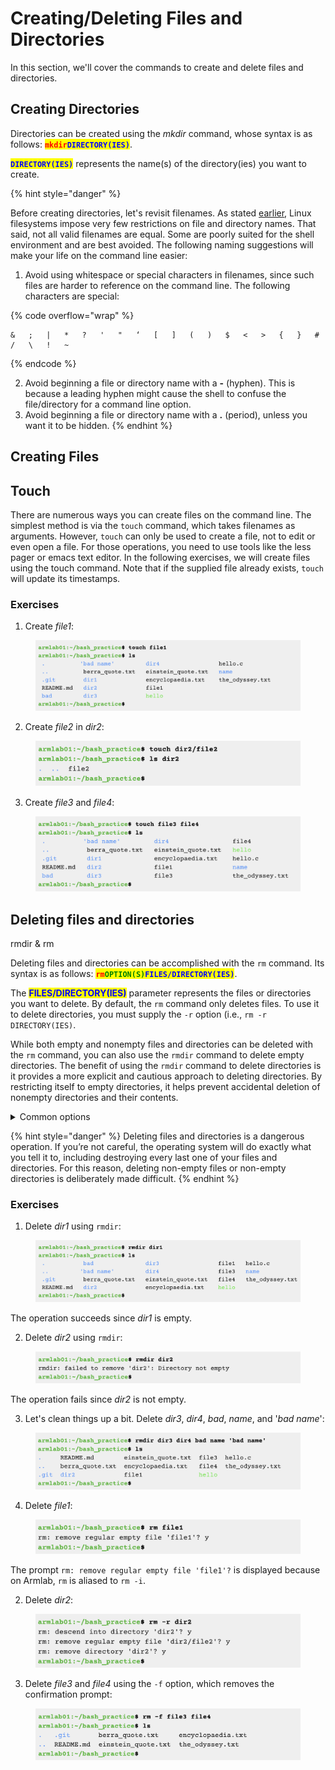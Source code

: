 # Creating/Deleting Files and Directories

In this section, we'll cover the commands to create and delete files and directories.

## Creating Directories

Directories can be created using the _mkdir_ command, whose syntax is as follows: <mark style="color:red;">**`mkdir`**</mark><mark style="color:blue;">**`DIRECTORY(IES)`**</mark>.

<mark style="color:blue;">**`DIRECTORY(IES)`**</mark> represents the name(s) of the directory(ies) you want to create.



{% hint style="danger" %}


Before creating directories, let's revisit filenames. As stated [earlier](introduction/filesystem/filenames.md), Linux filesystems impose very few restrictions on file and directory names. That said, not all valid filenames are equal. Some are poorly suited for the shell environment and are best avoided. The following naming suggestions will make your life on the command line easier:&#x20;

1. Avoid using whitespace or special characters in filenames, since such files are harder to reference on the command line. The following characters are special:&#x20;

{% code overflow="wrap" %}
```
&   ;   |   *   ?   '   "   ‘   [   ]   (   )   $   <   >   {   }   #   /   \   !   ~
```
{% endcode %}

2. Avoid beginning a file or directory name with a **-** (hyphen). This is because a leading hyphen might cause the shell to confuse the file/directory for a command line option.
3. Avoid beginning a file or directory name with a **.** (period), unless you want it to be hidden.&#x20;
{% endhint %}

## Creating Files

## Touch

There are numerous ways you can create files on the command line. The simplest method is via the `touch` command, which takes filenames as arguments. However, `touch` can only be used to create a file, not to edit or even open a file. For those operations, you need to use tools like the less pager or emacs text editor. In the following exercises, we will create files using the touch command. Note that if the supplied file already exists, `touch` will update its timestamps.&#x20;

### Exercises

1. Create _file1_:

<figure><img src="../.gitbook/assets/Screenshot 2023-04-26 at 4.07.49 PM.png" alt=""><figcaption></figcaption></figure>

2. Create _file2_ in _dir2_:

<figure><img src="../.gitbook/assets/Screenshot 2023-04-26 at 4.08.03 PM.png" alt=""><figcaption></figcaption></figure>

3. Create _file3_ and _file4_:

<figure><img src="../.gitbook/assets/Screenshot 2023-04-26 at 4.11.32 PM.png" alt=""><figcaption></figcaption></figure>





## Deleting files and directories

rmdir & rm

Deleting files and directories can be accomplished with the `rm` command. Its syntax is as follows: <mark style="color:red;">**`rm`**</mark><mark style="color:green;">**`OPTION(S)`**</mark><mark style="color:blue;">**`FILES/DIRECTORY(IES)`**</mark>.&#x20;

The <mark style="color:blue;">**FILES/DIRECTORY(IES)**</mark> parameter represents the files or directories you want to delete. By default, the `rm` command only deletes files. To use it to delete directories, you must supply the `-r` option (i.e., `rm -r DIRECTORY(IES)`.&#x20;

While both empty and nonempty files and directories can be deleted with the `rm` command, you can also use the `rmdir` command to delete empty directories. The benefit of using the `rmdir` command to delete directories is it provides a more explicit and cautious approach to deleting directories. By restricting itself to empty directories, it helps prevent accidental deletion of nonempty directories and their contents.

<details>

<summary>Common options</summary>

* **`-r`**: Deletes directory(ies), even if they are not empty.

<!---->

* **`-i`**: Prompts the user for confirmation before deleting each file/directory.&#x20;

<!---->

* **`-f`**: Overrides `-i` option (i.e., removes confirmation prompt).

</details>

{% hint style="danger" %}
Deleting files and directories is a dangerous operation. If you’re not careful, the operating system will do exactly what you tell it to, including destroying every last one of your files and directories. For this reason, deleting non-empty files or non-empty directories is deliberately made difficult.&#x20;
{% endhint %}

### Exercises

1. Delete _dir1_ using `rmdir`:

<figure><img src="../.gitbook/assets/Screenshot 2023-04-26 at 4.22.41 PM.png" alt=""><figcaption></figcaption></figure>

The operation succeeds since _dir1_ is empty.

2. Delete _dir2_ using `rmdir`:

<figure><img src="../.gitbook/assets/Screenshot 2023-04-26 at 4.23.00 PM.png" alt=""><figcaption></figcaption></figure>

The operation fails since _dir2_ is not empty.&#x20;

3. Let's clean things up a bit. Delete _dir3_, _dir4_, _bad_, _name_, and '_bad name_':

<figure><img src="../.gitbook/assets/Screenshot 2023-04-26 at 4.23.11 PM.png" alt=""><figcaption></figcaption></figure>

4. Delete _file1_:

<figure><img src="../.gitbook/assets/Screenshot 2023-04-26 at 4.29.21 PM.png" alt=""><figcaption></figcaption></figure>

The prompt `rm: remove regular empty file 'file1'?`  is displayed because on Armlab, `rm` is aliased to `rm -i`.&#x20;

2. Delete _dir2_:

<figure><img src="../.gitbook/assets/Screenshot 2023-04-26 at 4.29.29 PM.png" alt=""><figcaption></figcaption></figure>

3. Delete _file3_ and _file4_ using the `-f` option, which removes the confirmation prompt:

<figure><img src="../.gitbook/assets/Screenshot 2023-04-26 at 4.29.39 PM.png" alt=""><figcaption></figcaption></figure>

